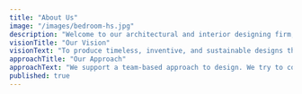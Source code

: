 ```yaml
---
title: "About Us"
image: "/images/bedroom-hs.jpg"
description: "Welcome to our architectural and interior designing firm, where dreams come true and creativity and functionality collide. Our passion is to create environments that uplift, soothe, and tell a story of yours. We are committed to creating environments that represent the individuality and requirements of our clients, whether they are institutional, commercial, or residential, and we have a great regard for the art and science of design. We transform spaces into captivating environments that resonate with those who inhabit them."
visionTitle: "Our Vision"
visionText: "To produce timeless, inventive, and sustainable designs that improves everyday life and the human experience."
approachTitle: "Our Approach"
approachText: "We support a team-based approach to design. We try to comprehend our clients' goals, preferences, and needs by working closely with them. We are able to translate concepts into beautiful and useful designs that strike a balance between purpose and aesthetics through the relationship-centric approach."
published: true
---
```

